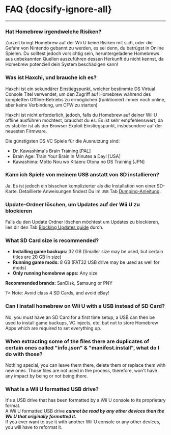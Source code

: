 # FAQ {docsify-ignore-all}
---
### Hat Homebrew irgendwelche Risiken?

Zurzeit bringt Homebrew auf der Wii U keine Risiken mit sich, oder die Gefahr von Nintendo gebannt zu werden, es sei denn, du betrügst in Online Spielen. Du solltest jedoch vorsichtig sein, heruntergeladene Homebrews aus unbekannten Quellen auszuführen dessen Herkunft du nicht kennst, da Homebrew potenziell dein System beschädigen kann!

### Was ist Haxchi, und brauche ich es?

Haxchi ist ein sekundärer Einstiegspunkt, welcher bestimmte DS Virtual Console Titel verwendet, um den Zugriff auf Homebrew während des kompletten Offline-Betriebs zu ermöglichen (funktioniert immer noch online, aber keine Verbindung, um CFW zu starten)

Haxchi ist nicht erforderlich, jedoch, falls du Homebrew auf deiner Wii U offline ausführen möchtest, brauchst du es. Es ist sehr empfehlenswert, da es stabiler ist als der Browser Exploit Einstiegspunkt, insbesondere auf der neuesten Firmware.

Die günstigsten DS VC Spiele für die Ausnutzung sind:
 - Dr. Kawashima's Brain Training [PAL]
 - Brain Age: Train Your Brain in Minutes a Day! [USA]
 - Kawashima: Motto Nou wo Kitaeru Otona no DS Training [JPN]

### Kann ich Spiele von meinem USB anstatt von SD installieren?

Ja. Es ist jedoch ein bisschen komplizierter als die Installation von einer SD-Karte. Detaillierte Anweisungen findest Du im `USB` Tab [Dumping-Anleitung](dump-games).

### Update-Ordner löschen, um Updates auf der Wii U zu blockieren

Falls du den Update Ordner löschen möchtest um Updates zu blockieren, lies dir den Tab [Blocking Updates guide](block-updates) durch.

### What SD Card size is recommended?

 - **Installing game backups:** 32 GB  (Smaller size may be used, but certain titles are 20 GB in size)
 - **Running game mods:** 8 GB  (FAT32 USB drive may be used as well for mods)
 - **Only running homebrew apps:** Any size

**Recommended brands:** SanDisk, Samsung or PNY

?> Note: Avoid class 4 SD Cards, and avoid eBay!

### Can I install homebrew on Wii U with a USB instead of SD Card?

No, you must have an SD Card for a first time setup, a USB can then be used to install game backups, VC injects, etc, but not to store Homebrew Apps which are required to set everything up.

### When extracting some of the files there are duplicates of certain ones called "info.json" & "manifest.install", what do I do with those?

Nothing special, you can leave them there, delete them or replace them with new ones. Those files are not used in the process, therefore, won't have any impact by being or not being there.

### What is a Wii U formatted USB drive?

It's a USB drive that has been formatted by a Wii U console to its proprietary format.  
A Wii U formatted USB drive ***cannot be read by any other devices than the Wii U that originally formatted it.***  
If you ever want to use it with another Wii U console or any other devices, you will have to reformat it.